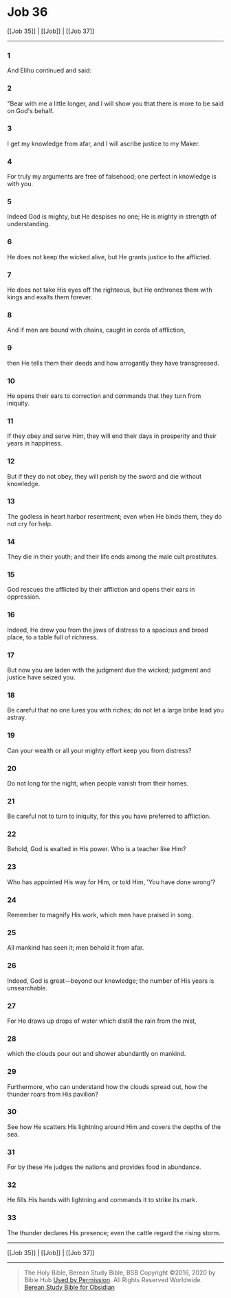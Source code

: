 # Job 36

[[Job 35]] | [[Job]] | [[Job 37]]

---

### 1
And Elihu continued and said:

### 2
"Bear with me a little longer, and I will show you that there is more to be said on God's behalf.

### 3
I get my knowledge from afar, and I will ascribe justice to my Maker.

### 4
For truly my arguments are free of falsehood; one perfect in knowledge is with you.

### 5
Indeed God is mighty, but He despises no one; He is mighty in strength of understanding.

### 6
He does not keep the wicked alive, but He grants justice to the afflicted.

### 7
He does not take His eyes off the righteous, but He enthrones them with kings and exalts them forever.

### 8
And if men are bound with chains, caught in cords of affliction,

### 9
then He tells them their deeds and how arrogantly they have transgressed.

### 10
He opens their ears to correction and commands that they turn from iniquity.

### 11
If they obey and serve Him, they will end their days in prosperity and their years in happiness.

### 12
But if they do not obey, they will perish by the sword and die without knowledge.

### 13
The godless in heart harbor resentment; even when He binds them, they do not cry for help.

### 14
They die in their youth; and their life ends among the male cult prostitutes.

### 15
God rescues the afflicted by their affliction and opens their ears in oppression.

### 16
Indeed, He drew you from the jaws of distress to a spacious and broad place, to a table full of richness.

### 17
But now you are laden with the judgment due the wicked; judgment and justice have seized you.

### 18
Be careful that no one lures you with riches; do not let a large bribe lead you astray.

### 19
Can your wealth or all your mighty effort keep you from distress?

### 20
Do not long for the night, when people vanish from their homes.

### 21
Be careful not to turn to iniquity, for this you have preferred to affliction.

### 22
Behold, God is exalted in His power. Who is a teacher like Him?

### 23
Who has appointed His way for Him, or told Him, 'You have done wrong'?

### 24
Remember to magnify His work, which men have praised in song.

### 25
All mankind has seen it; men behold it from afar.

### 26
Indeed, God is great—beyond our knowledge; the number of His years is unsearchable.

### 27
For He draws up drops of water which distill the rain from the mist,

### 28
which the clouds pour out and shower abundantly on mankind.

### 29
Furthermore, who can understand how the clouds spread out, how the thunder roars from His pavilion?

### 30
See how He scatters His lightning around Him and covers the depths of the sea.

### 31
For by these He judges the nations and provides food in abundance.

### 32
He fills His hands with lightning and commands it to strike its mark.

### 33
The thunder declares His presence; even the cattle regard the rising storm.

---

[[Job 35]] | [[Job]] | [[Job 37]]

---

> The Holy Bible, Berean Study Bible, BSB
> Copyright &copy;2016, 2020 by Bible Hub
> [Used by Permission](https://berean.bible/terms.htm). All Rights Reserved Worldwide.
> [Berean Study Bible for Obsidian](https://github.com/gapmiss/berean-study-bible-for-obsidian)

